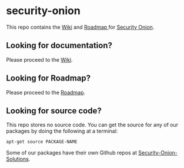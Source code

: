 # security-onion
This repo contains the [Wiki](https://github.com/Security-Onion-Solutions/security-onion/wiki) and [Roadmap ](https://github.com/Security-Onion-Solutions/security-onion/wiki/Roadmap) for [Security Onion](http://securityonion.net/).

## Looking for documentation? 
Please proceed to the [Wiki](https://github.com/Security-Onion-Solutions/security-onion/wiki).

## Looking for Roadmap?
Please proceed to the [Roadmap](https://github.com/Security-Onion-Solutions/security-onion/wiki/Roadmap).

## Looking for source code?  
This repo stores no source code.  You can get the source for any of our packages by doing the following at a terminal:
```
apt-get source PACKAGE-NAME
```

Some of our packages have their own Github repos at [Security-Onion-Solutions](https://github.com/Security-Onion-Solutions).
